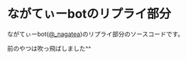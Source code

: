# ながてぃーbotのリプライ部分

ながてぃーbot([@\_nagatea](https://twitter.com/_nagatea))のリプライ部分のソースコードです。

前のやつは吹っ飛ばしました^^
